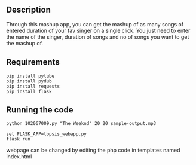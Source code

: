 

## Description
Through this mashup app, you can get the mashup of as many songs of entered duration of your fav singer on a single click. 
You just need to enter the name of the singer, duration of songs and no of songs you want to get the mashup of.

## Requirements
``` 
pip install pytube
pip install pydub
pip install requests
pip install flask
```


## Running the code
```
python 102067009.py "The Weeknd" 20 20 sample-output.mp3
```

```
set FLASK_APP=topsis_webapp.py  
flask run
```

webpage can be changed by editing the php code in templates named index.html
